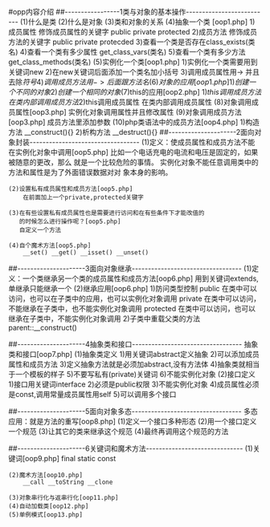 #opp内容介绍
##-----------------1类与对象的基本操作--------------------------
    (1)什么是类
    (2)什么是对象
    (3)类和对象的关系
    (4)抽象一个类 [oop1.php]
		1)成员属性
			修饰成员属性的关键字
			public private protected
		2)成员方法
			修饰成员方法的关键字
			public private protecded
		3)查看一个类是否存在class_exists(类名)
		4)查看一个类有多少属性 get_class_vars(类名)
		5)查看一个类有多少方法 get_class_methods(类名)
	(5)实例化一个类[oop1.php]
		1)实例化一个类需要用到关键词new
		2)在new关键词后面添加一个类名加小括号
		3)调用成员属性用-> 并且去除$符号
		4)调用成员方法用-> 后面跟方法名
	(6)对象的应用[oop1.php]
		1)创建一个不同的对象
		2)创建一个相同的对象
	(7)$this的应用[oop2.php]
		1)$this调用成员方法
			在类内部调用成员方法
		2)$this调用成员属性
			在类内部调用成员属性
	(8)对象调用成员属性[oop3.php]
		实例化对象调用属性并且修改属性
	(9)对象调用成员方法[oop3.php]
		成员方法里添加参数
	(10)php类语法中的成员方法[oop4.php]
		1)构造方法
			__construct(){}
		2)析构方法
			__destruct(){}
##---------------------2面向对象封装----------------------------------
	(1)定义：使成员属性和成员方法不能在实例化对象中调用[oop5.php]
		比如一个电话充电的电流和电压是固定的，如果被随意的更改，那么
		就是一个比较危险的事情。
		实例化对象不能任意调用类中的方法和属性是为了外面错误数据对对
		象本身的影响。
		
	(2)设置私有成员属性和成员方法[oop5.php]
		在前面加上一个private,protected关键字
		
	(3)在有些设置私有成员属性也是需要进行访问和在有些条件下才能改值的
	   的时候怎么进行操作呢？[oop5.php]
	   自定义一个方法
	   
	(4)自个魔术方法[oop5.php]
		__set() __get() __isset() __unset()


##---------------------3面向对象继承----------------------------------
	(1)定义：一个类继承另一个类的成员属性和成员方法[oop6.php]
		用到关键词extends,单继承只能继承一个
	(2)继承应用[oop6.php]
		1)防问类型控制
			public    在类中可以访问，也可以在子类中的应用，也可以实例化对象调用
			private   在类中可以访问，不能继承在子类中，也不能实例化对象调用
			protected 在类中可以访问，也可以继承在子类中，不能实例化对象调用
		2)子类中重载父类的方法
			parent::__construct()
			
##---------------------4抽象类和接口----------------------------------
	抽象类和接口[oop7.php]
	(1)抽象类定义
		1)用关键词abstract定义抽象
		2)可以添加成员属性和成员方法
		3)定义抽象方法就是必须加abstract,没有方法体
		4)抽象类就相当于一个模板的样子
		5)不要写私有(private)关键词
		6)不能实例化对象
	(2)接口定义
		1)接口用关键词interface
		2)必须是public权限
		3)不能实例化对象
		4)成员属性必须是const,调用常量成员属性用self
		5)可以调用多个接口

##---------------------5面向对象多态----------------------------------
	多态应用：就是方法的重写[oop8.php]
		(1)定义一个接口多种形态
		(2)用一个接口定义一个规范
		(3)让其它的类来继承这个规范
		(4)最终再调用这个规范的方法

##---------------------6关键词和魔术方法------------------------------
	(1)关键词[oop9.php]
		final static const
		
	(2)魔术方法[oop10.php]
		__call __toString __clone
		
	(3)对象串行化与返串行化[oop11.php]
	(4)自动加载类[oop12.php]
	(5)单例模式[oop13.php]